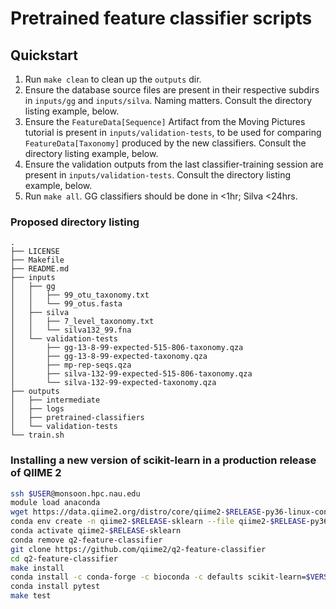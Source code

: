 # Pretrained feature classifier scripts

## Quickstart

1. Run `make clean` to clean up the `outputs` dir.
2. Ensure the database source files are present in their respective subdirs
   in `inputs/gg` and `inputs/silva`. Naming matters. Consult the directory
   listing example, below.
3. Ensure the `FeatureData[Sequence]` Artifact from the Moving Pictures
   tutorial is present in `inputs/validation-tests`, to be used for comparing
   `FeatureData[Taxonomy]` produced by the new classifiers. Consult the
   directory listing example, below.
4. Ensure the validation outputs from the last classifier-training session are
   present in `inputs/validation-tests`. Consult the directory listing example,
   below.
5. Run `make all`. GG classifiers should be done in <1hr; Silva <24hrs.

### Proposed directory listing

```
.
├── LICENSE
├── Makefile
├── README.md
├── inputs
│   ├── gg
│   │   ├── 99_otu_taxonomy.txt
│   │   └── 99_otus.fasta
│   ├── silva
│   │   ├── 7_level_taxonomy.txt
│   │   └── silva132_99.fna
│   └── validation-tests
│       ├── gg-13-8-99-expected-515-806-taxonomy.qza
│       ├── gg-13-8-99-expected-taxonomy.qza
│       ├── mp-rep-seqs.qza
│       ├── silva-132-99-expected-515-806-taxonomy.qza
│       └── silva-132-99-expected-taxonomy.qza
├── outputs
│   ├── intermediate
│   ├── logs
│   ├── pretrained-classifiers
│   └── validation-tests
└── train.sh
```

### Installing a new version of scikit-learn in a production release of QIIME 2

```bash
ssh $USER@monsoon.hpc.nau.edu
module load anaconda
wget https://data.qiime2.org/distro/core/qiime2-$RELEASE-py36-linux-conda.yml
conda env create -n qiime2-$RELEASE-sklearn --file qiime2-$RELEASE-py36-linux-conda.yml
conda activate qiime2-$RELEASE-sklearn
conda remove q2-feature-classifier
git clone https://github.com/qiime2/q2-feature-classifier
cd q2-feature-classifier
make install
conda install -c conda-forge -c bioconda -c defaults scikit-learn=$VERSION
conda install pytest
make test
```
